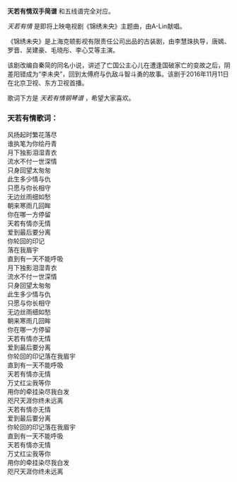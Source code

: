 

**天若有情双手简谱** 和五线谱完全对应。

_天若有情_ 是即将上映电视剧《锦绣未央》主题曲，由A-Lin献唱。

《锦绣未央》是上海克顿影视有限责任公司出品的古装剧，由李慧珠执导，唐嫣、罗晋、吴建豪、毛晓彤、李心艾等主演。

该剧改编自秦简的同名小说，讲述了亡国公主心儿在遭逢国破家亡的变故之后，阴差阳错成为“李未央”，回到太傅府与仇敌斗智斗勇的故事。该剧于2016年11月11日在北京卫视、东方卫视首播。

歌词下方是 _天若有情钢琴谱_ ，希望大家喜欢。

### 天若有情歌词：

风扬起时繁花落尽  
谁执笔为你绘丹青  
月下独影泪湿青衣  
流水不付一世深情  
只身回望太匆匆  
此生多少情与仇  
只愿与你长相守  
无边丝雨细如愁  
朝来寒雨几回眸  
你在哪一方停留  
天若有情亦无情  
爱到最后要分离  
你轮回的印记  
落在我眉宇  
直到有一天不能呼吸  
月下独影泪湿青衣  
流水不付一世深情  
只身回望太匆匆  
此生多少情与仇  
只愿与你长相守  
无边丝雨细如愁  
朝来寒雨几回眸  
你在哪一方停留  
天若有情亦无情  
爱到最后要分离  
你轮回的印记落在我眉宇  
直到有一天不能呼吸  
天若有情亦无情  
万丈红尘我等你  
用你的牵挂染尽我白发  
咫尺天涯你终未远离  
天若有情亦无情  
爱到最后要分离  
你轮回的印记落在我眉宇  
直到有一天不能呼吸  
天若有情亦无情  
万丈红尘我等你  
用你的牵挂染尽我白发  
咫尺天涯你终未远离

